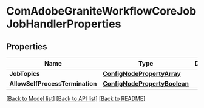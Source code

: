 # ComAdobeGraniteWorkflowCoreJobJobHandlerProperties

## Properties
Name | Type | Description | Notes
------------ | ------------- | ------------- | -------------
**JobTopics** | [**ConfigNodePropertyArray**](configNodePropertyArray.md) |  | [optional] 
**AllowSelfProcessTermination** | [**ConfigNodePropertyBoolean**](configNodePropertyBoolean.md) |  | [optional] 

[[Back to Model list]](../README.md#documentation-for-models) [[Back to API list]](../README.md#documentation-for-api-endpoints) [[Back to README]](../README.md)


